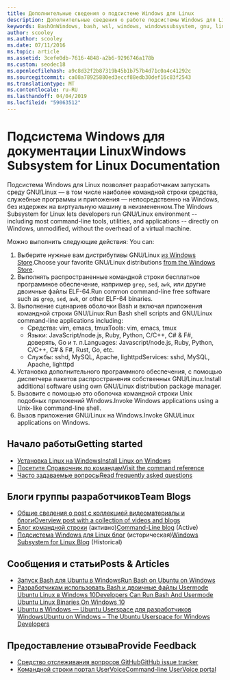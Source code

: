```yaml
---
title: Дополнительные сведения о подсистеме Windows для Linux
description: Дополнительные сведения о работе подсистемы Windows для Linux.
keywords: BashOnWindows, bash, wsl, windows, windowssubsystem, gnu, linux
author: scooley
ms.author: scooley
ms.date: 07/11/2016
ms.topic: article
ms.assetid: 3cefe0db-7616-4848-a2b6-9296746a178b
ms.custom: seodec18
ms.openlocfilehash: a9c8d32f2b87319b45b1b757b4d71c0a4c41292c
ms.sourcegitcommit: ca08a78925880ed3eccf88edb30def16c83f2543
ms.translationtype: MT
ms.contentlocale: ru-RU
ms.lasthandoff: 04/04/2019
ms.locfileid: "59063512"
---
```

# <a name="windows-subsystem-for-linux-documentation"></a><span data-ttu-id="03921-104">Подсистема Windows для документации Linux</span><span class="sxs-lookup"><span data-stu-id="03921-104">Windows Subsystem for Linux Documentation</span></span>

<span data-ttu-id="03921-105">Подсистема Windows для Linux позволяет разработчикам запускать среду GNU/Linux — в том числе наиболее командной строки средства, служебные программы и приложения — непосредственно на Windows, без издержек на виртуальную машину в неизмененном.</span><span class="sxs-lookup"><span data-stu-id="03921-105">The Windows Subsystem for Linux lets developers run GNU/Linux environment -- including most command-line tools, utilities, and applications -- directly on Windows, unmodified, without the overhead of a virtual machine.</span></span>  

<span data-ttu-id="03921-106">Можно выполнить следующие действия: </span><span class="sxs-lookup"><span data-stu-id="03921-106">You can:</span></span>

1. <span data-ttu-id="03921-107">Выберите нужные вам дистрибутивы GNU/Linux [из Windows Store](https://aka.ms/wslstore).</span><span class="sxs-lookup"><span data-stu-id="03921-107">Choose your favorite GNU/Linux distributions [from the Windows Store](https://aka.ms/wslstore).</span></span>
1. <span data-ttu-id="03921-108">Выполнять распространенные командной строки бесплатное программное обеспечение, например `grep`, `sed`, `awk`, или другие двоичные файлы ELF-64.</span><span class="sxs-lookup"><span data-stu-id="03921-108">Run common command-line free software such as `grep`, `sed`, `awk`, or other ELF-64 binaries.</span></span> 
1. <span data-ttu-id="03921-109">Выполнение сценариев оболочки Bash и включая приложения командной строки GNU/Linux:</span><span class="sxs-lookup"><span data-stu-id="03921-109">Run Bash shell scripts and GNU/Linux command-line applications including:</span></span>  
    * <span data-ttu-id="03921-110">Средства: vim, emacs, tmux</span><span class="sxs-lookup"><span data-stu-id="03921-110">Tools: vim, emacs, tmux</span></span>
    * <span data-ttu-id="03921-111">Языки: JavaScript/node.js, Ruby, Python, C/C++, C# & F#, доверять, Go и т. п.</span><span class="sxs-lookup"><span data-stu-id="03921-111">Languages: Javascript/node.js, Ruby, Python, C/C++, C# & F#, Rust, Go, etc.</span></span>
    * <span data-ttu-id="03921-112">Службы: sshd, MySQL, Apache, lighttpd</span><span class="sxs-lookup"><span data-stu-id="03921-112">Services: sshd, MySQL, Apache, lighttpd</span></span>
1. <span data-ttu-id="03921-113">Установка дополнительного программного обеспечения, с помощью диспетчера пакетов распространения собственных GNU/Linux.</span><span class="sxs-lookup"><span data-stu-id="03921-113">Install additional software using own GNU/Linux distribution package manager.</span></span>
1. <span data-ttu-id="03921-114">Вызовите с помощью это оболочка командной строки Unix подобных приложений Windows.</span><span class="sxs-lookup"><span data-stu-id="03921-114">Invoke Windows applications using a Unix-like command-line shell.</span></span>
1. <span data-ttu-id="03921-115">Вызов приложения GNU/Linux на Windows.</span><span class="sxs-lookup"><span data-stu-id="03921-115">Invoke GNU/Linux applications on Windows.</span></span>

## <a name="getting-started"></a><span data-ttu-id="03921-116">Начало работы</span><span class="sxs-lookup"><span data-stu-id="03921-116">Getting started</span></span>

* [<span data-ttu-id="03921-117">Установка Linux на Windows</span><span class="sxs-lookup"><span data-stu-id="03921-117">Install Linux on Windows</span></span>](install_guide.md)
* [<span data-ttu-id="03921-118">Посетите Справочник по командам</span><span class="sxs-lookup"><span data-stu-id="03921-118">Visit the command reference</span></span>](reference.md)
* [<span data-ttu-id="03921-119">Часто задаваемые вопросы</span><span class="sxs-lookup"><span data-stu-id="03921-119">Read frequently asked questions</span></span>](faq.md)

## <a name="team-blogs"></a><span data-ttu-id="03921-120">Блоги группы разработчиков</span><span class="sxs-lookup"><span data-stu-id="03921-120">Team Blogs</span></span>
*  [<span data-ttu-id="03921-121">Общие сведения о post с коллекцией видеоматериалы и блоги</span><span class="sxs-lookup"><span data-stu-id="03921-121">Overview post with a collection of videos and blogs</span></span>](https://blogs.msdn.microsoft.com/commandline/learn-about-windows-console-and-windows-subsystem-for-linux-wsl/)
* <span data-ttu-id="03921-122">[Блог командной строки](https://blogs.msdn.microsoft.com/commandline/) (активно)</span><span class="sxs-lookup"><span data-stu-id="03921-122">[Command-Line blog](https://blogs.msdn.microsoft.com/commandline/) (Active)</span></span>
* <span data-ttu-id="03921-123">[Подсистема Windows для Linux блог](https://blogs.msdn.microsoft.com/wsl/) (историческая)</span><span class="sxs-lookup"><span data-stu-id="03921-123">[Windows Subsystem for Linux Blog](https://blogs.msdn.microsoft.com/wsl/) (Historical)</span></span>

## <a name="posts--articles"></a><span data-ttu-id="03921-124">Сообщения и статьи</span><span class="sxs-lookup"><span data-stu-id="03921-124">Posts & Articles</span></span>
* [<span data-ttu-id="03921-125">Запуск Bash для Ubuntu в Windows</span><span class="sxs-lookup"><span data-stu-id="03921-125">Run Bash on Ubuntu on Windows</span></span>](https://blogs.windows.com/buildingapps/2016/03/30/run-bash-on-ubuntu-on-windows/)
* [<span data-ttu-id="03921-126">Разработчикам использовать Bash и двоичные файлы Usermode Ubuntu Linux в Windows 10</span><span class="sxs-lookup"><span data-stu-id="03921-126">Developers Can Run Bash And Usermode Ubuntu Linux Binaries On Windows 10</span></span>](https://www.hanselman.com/blog/DevelopersCanRunBashShellAndUsermodeUbuntuLinuxBinariesOnWindows10.aspx)
* [<span data-ttu-id="03921-127">Ubuntu в Windows — Ubuntu Userspace для разработчиков Windows</span><span class="sxs-lookup"><span data-stu-id="03921-127">Ubuntu on Windows – The Ubuntu Userspace for Windows Developers</span></span>](https://insights.ubuntu.com/2016/03/30/ubuntu-on-windows-the-ubuntu-userspace-for-windows-developers/) 

## <a name="provide-feedback"></a><span data-ttu-id="03921-128">Предоставление отзыва</span><span class="sxs-lookup"><span data-stu-id="03921-128">Provide Feedback</span></span>
* [<span data-ttu-id="03921-129">Средство отслеживания вопросов GitHub</span><span class="sxs-lookup"><span data-stu-id="03921-129">GitHub issue tracker</span></span>](https://github.com/Microsoft/BashOnWindows/issues)
* [<span data-ttu-id="03921-130">Командной строки портал UserVoice</span><span class="sxs-lookup"><span data-stu-id="03921-130">Command-line UserVoice portal</span></span>](https://wpdev.uservoice.com/forums/266908-command-prompt-console-bash-on-ubuntu-on-windo/category/161892-bash)

